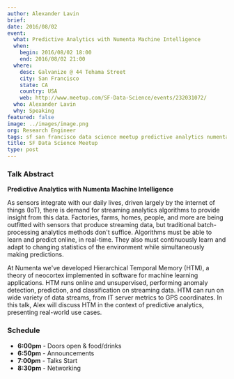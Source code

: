 ```yaml
---
author: Alexander Lavin
brief:
date: 2016/08/02
event:
  what: Predictive Analytics with Numenta Machine Intelligence
  when:
    begin: 2016/08/02 18:00
    end: 2016/08/02 21:00
  where:
    desc: Galvanize @ 44 Tehama Street
    city: San Francisco
    state: CA
    country: USA
    web: http://www.meetup.com/SF-Data-Science/events/232031072/
  who: Alexander Lavin
  why: Speaking
featured: false
image: ../images/image.png
org: Research Engineer
tags: sf san francisco data science meetup predictive analytics numenta machine intelligence
title: SF Data Science Meetup
type: post
---
```


### Talk Abstract

**Predictive Analytics with Numenta Machine Intelligence**

As sensors integrate with our daily lives, driven largely by the internet of
things (IoT), there is demand for streaming analytics algorithms to provide
insight from this data. Factories, farms, homes, people, and more are being
outfitted with sensors that produce streaming data, but traditional
batch-processing analytics methods don't suffice. Algorithms must be able to
learn and predict online, in real-time. They also must continuously learn and
adapt to changing statistics of the environment while simultaneously making
predictions.

At Numenta we've developed Hierarchical Temporal Memory (HTM), a theory of
neocortex implemented in software for machine learning applications. HTM runs
online and unsupervised, performing anomaly detection, prediction, and
classification on streaming data. HTM can run on wide variety of data streams,
from IT server metrics to GPS coordinates. In this talk, Alex will discuss HTM
in the context of predictive analytics, presenting real-world use cases.

### Schedule

* **6:00pm** - Doors open & food/drinks
* **6:50pm** - Announcements
* **7:00pm** - Talks Start
* **8:30pm** - Networking
